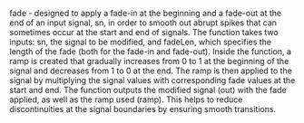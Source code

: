 fade - designed to apply a fade-in at the beginning and a fade-out at the end of an input signal, sn, in order to smooth out abrupt spikes that can sometimes occur at the start and end of signals. The function takes two inputs: sn, the signal to be modified, and fadeLen, which specifies the length of the fade (both for the fade-in and fade-out). Inside the function, a ramp is created that gradually increases from 0 to 1 at the beginning of the signal and decreases from 1 to 0 at the end. The ramp is then applied to the signal by multiplying the signal values with corresponding fade values at the start and end. The function outputs the modified signal (out) with the fade applied, as well as the ramp used (ramp). This helps to reduce discontinuities at the signal boundaries by ensuring smooth transitions.
